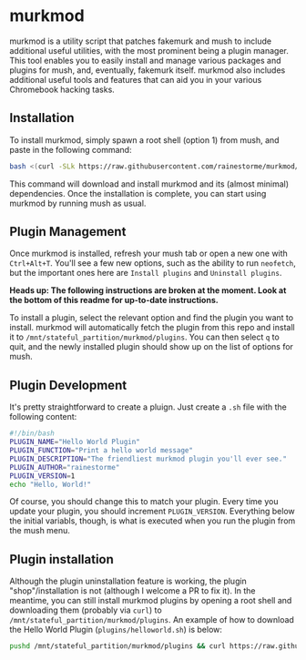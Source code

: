 # murkmod

murkmod is a utility script that patches fakemurk and mush to include additional useful utilities, with the most prominent being a plugin manager. This tool enables you to easily install and manage various packages and plugins for mush, and, eventually, fakemurk itself. murkmod also includes additional useful tools and features that can aid you in your various Chromebook hacking tasks.

## Installation
To install murkmod, simply spawn a root shell (option 1) from mush, and paste in the following command:

```sh
bash <(curl -SLk https://raw.githubusercontent.com/rainestorme/murkmod/main/murkmod.sh)
```

This command will download and install murkmod and its (almost minimal) dependencies. Once the installation is complete, you can start using murkmod by running mush as usual.

## Plugin Management
Once murkmod is installed, refresh your mush tab or open a new one with `Ctrl+Alt+T`. You'll see a few new options, such as the ability to run `neofetch`, but the important ones here are `Install plugins` and `Uninstall plugins`.

**Heads up: The following instructions are broken at the moment. Look at the bottom of this readme for up-to-date instructions.**

To install a plugin, select the relevant option and find the plugin you want to install. murkmod will automatically fetch the plugin from this repo and install it to `/mnt/stateful_partition/murkmod/plugins`. You can then select `q` to quit, and the newly installed plugin should show up on the list of options for mush.

## Plugin Development
It's pretty straightforward to create a pluign. Just create a `.sh` file with the following content:

```sh
#!/bin/bash
PLUGIN_NAME="Hello World Plugin"
PLUGIN_FUNCTION="Print a hello world message"
PLUGIN_DESCRIPTION="The friendliest murkmod plugin you'll ever see."
PLUGIN_AUTHOR="rainestorme"
PLUGIN_VERSION=1
echo "Hello, World!"
```

Of course, you should change this to match your plugin. Every time you update your plugin, you should increment `PLUGIN_VERSION`. Everything below the initial variabls, though, is what is executed when you run the plugin from the mush menu.

## Plugin installation
Although the plugin uninstallation feature is working, the plugin "shop"/installation is not (although I welcome a PR to fix it). In the meantime, you can still install murkmod plugins by opening a root shell and downloading them (probably via `curl`) to `/mnt/stateful_partition/murkmod/plugins`. An example of how to download the Hello World Plugin (`plugins/helloworld.sh`) is below:

```sh
pushd /mnt/stateful_partition/murkmod/plugins && curl https://raw.githubusercontent.com/rainestorme/murkmod/main/plugins/helloworld.sh -O helloworld.sh && popd && exit
```
